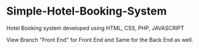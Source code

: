 # Simple-Hotel-Booking-System
Hotel Booking system developed using HTML, CSS, PHP, JAVASCRIPT


View Branch "Front End" for Front End and Same for the Back End as well.
